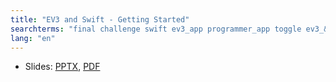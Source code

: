 ```yaml
---
title: "EV3 and Swift - Getting Started"
searchterms: "final challenge swift ev3_app programmer_app toggle ev3_&amp;_swift:_getting_started"
lang: "en"
---
```

<ul>
 <li class="ng-binding">Slides:
 <a href="TabletLessons/swift/EV3SwiftGettingStarted.pptx">PPTX</a>,
 <a href="TabletLessons/swift/EV3SwiftGettingStarted.pdf">PDF</a>
 </li>
</ul>
